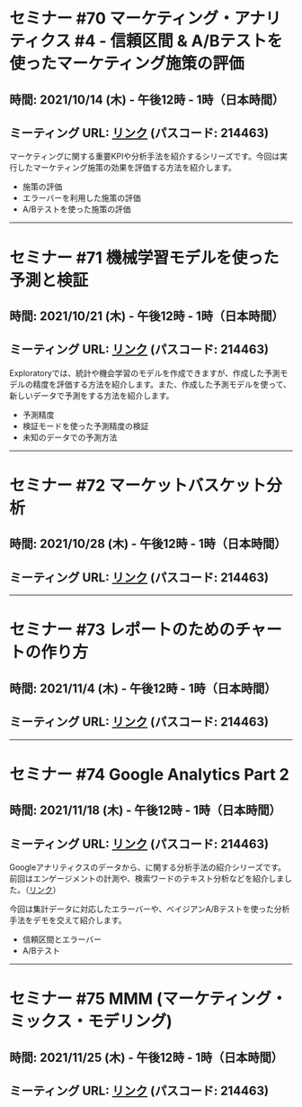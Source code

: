 # セミナー #70 マーケティング・アナリティクス #4 - 信頼区間 & A/Bテストを使ったマーケティング施策の評価

## 時間: 2021/10/14 (木) - 午後12時 - 1時（日本時間）

## ミーティング URL: [リンク](https://us02web.zoom.us/j/331585134?pwd=VGVyeXBRWjFMT2hESFdhSU45Z2d0dz09) (パスコード: 214463)

マーケティングに関する重要KPIや分析手法を紹介するシリーズです。今回は実行したマーケティング施策の効果を評価する方法を紹介します。

* 施策の評価
* エラーバーを利用した施策の評価
* A/Bテストを使った施策の評価

----

# セミナー #71 機械学習モデルを使った予測と検証

## 時間: 2021/10/21 (木) - 午後12時 - 1時（日本時間）

## ミーティング URL: [リンク](https://us02web.zoom.us/j/331585134?pwd=VGVyeXBRWjFMT2hESFdhSU45Z2d0dz09) (パスコード: 214463)

Exploratoryでは、統計や機会学習のモデルを作成できますが、作成した予測モデルの精度を評価する方法を紹介します。また、作成した予測モデルを使って、新しいデータで予測をする方法を紹介します。

* 予測精度
* 検証モードを使った予測精度の検証
* 未知のデータでの予測方法

----

# セミナー #72 マーケットバスケット分析

## 時間: 2021/10/28 (木) - 午後12時 - 1時（日本時間）

## ミーティング URL: [リンク](https://us02web.zoom.us/j/331585134?pwd=VGVyeXBRWjFMT2hESFdhSU45Z2d0dz09) (パスコード: 214463)

----

# セミナー #73 レポートのためのチャートの作り方

## 時間: 2021/11/4 (木) - 午後12時 - 1時（日本時間）

## ミーティング URL: [リンク](https://us02web.zoom.us/j/331585134?pwd=VGVyeXBRWjFMT2hESFdhSU45Z2d0dz09) (パスコード: 214463)

----

# セミナー #74 Google Analytics Part 2

## 時間: 2021/11/18 (木) - 午後12時 - 1時（日本時間）

## ミーティング URL: [リンク](https://us02web.zoom.us/j/331585134?pwd=VGVyeXBRWjFMT2hESFdhSU45Z2d0dz09) (パスコード: 214463)

Googleアナリティクスのデータから、に関する分析手法の紹介シリーズです。前回はエンゲージメントの計測や、検索ワードのテキスト分析などを紹介しました。（[リンク](https://exploratory.io/note/kanaugust/26-Google-x-FEf9LtW0xc)）

今回は集計データに対応したエラーバーや、ベイジアンA/Bテストを使った分析手法をデモを交えて紹介します。

- 信頼区間とエラーバー
- A/Bテスト

----

# セミナー #75 MMM (マーケティング・ミックス・モデリング)

## 時間: 2021/11/25 (木) - 午後12時 - 1時（日本時間）

## ミーティング URL: [リンク](https://us02web.zoom.us/j/331585134?pwd=VGVyeXBRWjFMT2hESFdhSU45Z2d0dz09) (パスコード: 214463)
